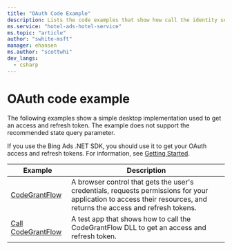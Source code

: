 ```yaml
---
title: "OAuth Code Example"
description: Lists the code examples that show how call the identity service to get an access and refresh token.
ms.service: "hotel-ads-hotel-service"
ms.topic: "article"
author: "swhite-msft"
manager: ehansen
ms.author: "scottwhi"
dev_langs:
  - csharp
---
```


# OAuth code example

The following examples show a simple desktop implementation used to get an access and refresh token. The example does not support the recommended state query parameter.

If you use the Bing Ads .NET SDK, you should use it to get your OAuth access and refresh tokens. For information, see [Getting Started](../hotel-service/get-started.md).


|                                   Example                                   |                                                                             Description                                                                             |
|-----------------------------------------------------------------------------|---------------------------------------------------------------------------------------------------------------------------------------------------------------------|
|      [CodeGrantFlow](../hotel-service/code-example-code-grant-flow.md)      | A browser control that gets the user's credentials, requests permissions for your application to access their resources, and returns the access and refresh tokens. |
| [Call CodeGrantFlow](../hotel-service/code-example-call-code-grant-flow.md) |                                     A test app that shows how to call the CodeGrantFlow DLL to get an access and refresh token.                                     |

